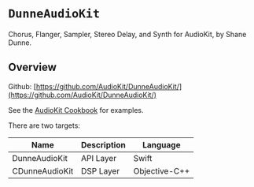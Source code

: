 # ``DunneAudioKit``

Chorus, Flanger, Sampler, Stereo Delay, and Synth for AudioKit, by Shane Dunne.

## Overview

Github: [https://github.com/AudioKit/DunneAudioKit/](https://github.com/AudioKit/DunneAudioKit/)

See the [AudioKit Cookbook](https://github.com/AudioKit/Cookbook/) for examples.

There are two targets:

| Name           | Description | Language      |
|----------------|-------------|---------------|
| DunneAudioKit  | API Layer   | Swift         |
| CDunneAudioKit | DSP Layer   | Objective-C++ |

